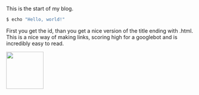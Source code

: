 This is the start of my blog.

``` bash
$ echo "Hello, world!"
```

First you get the id, than you get a nice version of the title ending with .html. This is a nice way
of making links, scoring high for a googlebot and is incredibly easy to read.

<img src="http://thecollegevoice.org/wp-content/uploads/2011/03/world-globe.jpg" style="width:100px; height:100px;">


